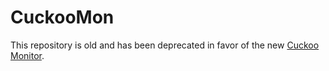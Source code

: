CuckooMon
=========

This repository is old and has been deprecated in favor of the new
[Cuckoo Monitor][mon].

[mon]: https://github.com/cuckoobox/monitor

